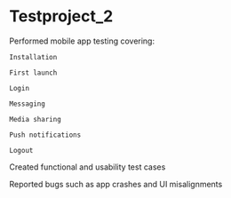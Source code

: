 # Testproject_2

  Performed mobile app testing covering:

    Installation

    First launch

    Login

    Messaging

    Media sharing

    Push notifications

    Logout

  Created functional and usability test cases

  Reported bugs such as app crashes and UI misalignments
